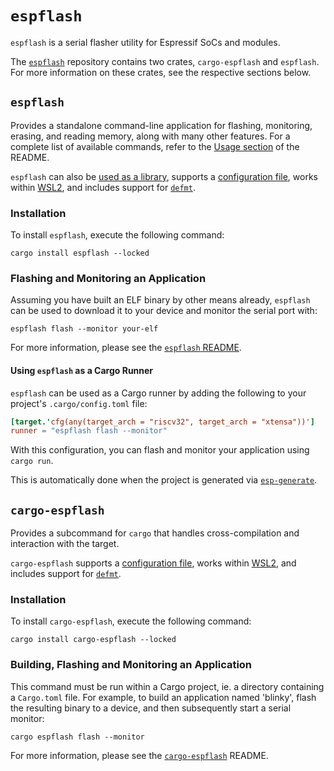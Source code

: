 # `espflash`

`espflash` is a serial flasher utility for Espressif SoCs and modules.

The [`espflash`][espflash] repository contains two crates, `cargo-espflash` and `espflash`. For more information on these crates, see the respective sections below.

[espflash]: https://github.com/esp-rs/espflash

## `espflash`

Provides a standalone command-line application for flashing, monitoring, erasing, and reading memory, along with many other features. For a complete list of available commands, refer to the [Usage section][espflash-usage] of the README.

`espflash` can also be [used as a library][espflash-library], supports a [configuration file][espflash-config], works within [WSL2][espflash-wsl2], and includes support for [`defmt`][espflash-formats].

[espflash-usage]: https://github.com/esp-rs/espflash/tree/main/espflash#usage
[espflash-config]: https://github.com/esp-rs/espflash/tree/main/espflash#configuration-file
[espflash-wsl2]: https://github.com/esp-rs/espflash/tree/main/espflash#windows-subsystem-for-linux
[espflash-library]: https://github.com/esp-rs/espflash/tree/main/espflash#using-espflash-as-a-library
[espflash-formats]:https://github.com/esp-rs/espflash/tree/main/espflash#logging-format

### Installation

To install `espflash`, execute the following command:

```shell
cargo install espflash --locked
```

### Flashing and Monitoring an Application

Assuming you have built an ELF binary by other means already, `espflash` can be used to download it to your device and monitor the serial port with:

```shell
espflash flash --monitor your-elf
```
For more information, please see the [`espflash` README][espflash-readme].

[espflash-readme]: https://github.com/esp-rs/espflash/blob/master/espflash/README.md

#### Using `espflash` as a Cargo Runner

`espflash` can be used as a Cargo runner by adding the following to your project's `.cargo/config.toml` file:

```toml
[target.'cfg(any(target_arch = "riscv32", target_arch = "xtensa"))']
runner = "espflash flash --monitor"
```

With this configuration, you can flash and monitor your application using `cargo run`.

This is automatically done when the project is generated via [`esp-generate`][esp-generate].

[esp-generate]: esp-generate.md

## `cargo-espflash`

Provides a subcommand for `cargo` that handles cross-compilation and interaction with the target.

`cargo-espflash` supports a [configuration file][cargo-espflash-config], works within [WSL2][cargo-espflash-wsl2], and includes support for [`defmt`][cargo-espflash-formats].

[cargo-espflash-config]: https://github.com/esp-rs/espflash/tree/main/cargo-espflash#configuration-file
[cargo-espflash-wsl2]: https://github.com/esp-rs/espflash/tree/main/cargo-espflash#windows-subsystem-for-linux
[cargo-espflash-formats]:https://github.com/esp-rs/espflash/tree/main/cargo-espflash#logging-format

### Installation

To install `cargo-espflash`, execute the following command:

```shell
cargo install cargo-espflash --locked
```

### Building, Flashing and Monitoring an Application

This command must be run within a Cargo project, ie. a directory containing a `Cargo.toml` file. For example, to build an application named 'blinky', flash the resulting binary to a device, and then subsequently start a serial monitor:

```shell
cargo espflash flash --monitor
```

For more information, please see the [`cargo-espflash`][cargo-espflash] README.

[cargo-espflash]: https://github.com/esp-rs/espflash/blob/master/cargo-espflash/README.md
[vendored-ssl]: https://github.com/rust-lang/cargo#compiling-from-source

